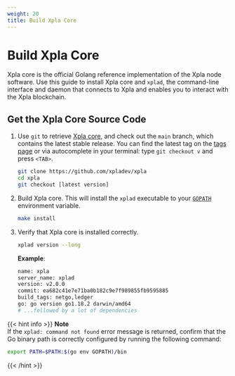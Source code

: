 ```yaml
---
weight: 20
title: Build Xpla Core
---
```


# Build Xpla Core

Xpla core is the official Golang reference implementation of the Xpla node software. Use this guide to install Xpla core and `xplad`, the command-line interface and daemon that connects to Xpla and enables you to interact with the Xpla blockchain.

## Get the Xpla Core Source Code

1. Use `git` to retrieve [Xpla core](https://github.com/xpladev/xpla/), and check out the `main` branch, which contains the latest stable release. You can find the latest tag on the [tags page](https://github.com/xpladev/xpla/tags) or via autocomplete in your terminal: type `git checkout v` and press `<TAB>`.

   ```sh
   git clone https://github.com/xpladev/xpla
   cd xpla
   git checkout [latest version]
   ```

2. Build Xpla core. This will install the `xplad` executable to your [ `GOPATH` ](https://go.dev/doc/gopath_code) environment variable.

   ```bash
   make install
   ```

3. Verify that Xpla core is installed correctly.

   ```bash
   xplad version --long
   ```

   **Example**:

   ```bash
   name: xpla
   server_name: xplad
   version: v2.0.0
   commit: ea682c41e7e71ba0b182c9e7f989855fb9595885
   build_tags: netgo,ledger
   go: go version go1.18.2 darwin/amd64
   # ...followed by a lot of dependencies
   ```

{{< hint info >}}
**Note**  
If the `xplad: command not found` error message is returned, confirm that the Go binary path is correctly configured by running the following command:

```bash
export PATH=$PATH:$(go env GOPATH)/bin
```
{{< /hint >}}
